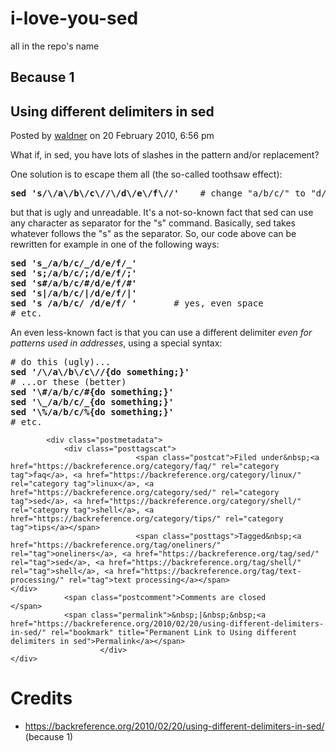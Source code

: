 # i-love-you-sed

all in the repo's name


## Because 1


<div class="post-8 post type-post status-publish format-standard hentry category-faq category-linux category-sed category-shell category-tips tag-oneliners tag-sed tag-shell tag-text-processing" id="post-8">
			<h2 class="posttitle">Using different delimiters in sed</h2>
			<div class="postmetadata">
								Posted by&nbsp;<span class="postauthor"><a href="https://backreference.org/myob/myob/" title="Posts by waldner" rel="author">waldner</a></span> on								<span class="postdate">20 February 2010, 6:56 pm</span>
			</div>
			<div class="postentry">
				<p>What if, in sed, you have lots of slashes in the pattern and/or replacement?</p>
<p>One solution is to escape them all (the so-called toothsaw effect):</p>
<pre><strong>sed 's/\/a\/b\/c\//\/d\/e\/f\//'</strong>    # change "a/b/c/" to "d/e/f/"</pre>
<p>but that is ugly and unreadable. It's a not-so-known fact that sed can use any character as separator for the "s" command. Basically, sed takes whatever follows the "s" as the separator. So, our code above can be rewritten for example in one of the following ways:</p>
<pre><strong>sed 's_/a/b/c/_/d/e/f/_'
sed 's;/a/b/c/;/d/e/f/;'
sed 's#/a/b/c/#/d/e/f/#'
sed 's|/a/b/c/|/d/e/f/|'
sed 's /a/b/c/ /d/e/f/ '</strong>       # yes, even space
# etc.</pre>
<p>An even less-known fact is that you can use a different delimiter <em>even for patterns used in addresses</em>, using a special syntax:</p>
<pre># do this (ugly)...
<strong>sed '/\/a\/b\/c\//{do something;}'</strong>
# ...or these (better)
<strong>sed <span>'\#/a/b/c/#{do something;}'
sed </span><span>'\_/a/b/c/_{do something;}'
sed </span><span>'\%/a/b/c/%{do something;}'</span></strong>
# etc.</pre>
							</div>
	
			<div class="postmetadata">
				<div class="posttagscat">
								<span class="postcat">Filed under&nbsp;<a href="https://backreference.org/category/faq/" rel="category tag">faq</a>, <a href="https://backreference.org/category/linux/" rel="category tag">linux</a>, <a href="https://backreference.org/category/sed/" rel="category tag">sed</a>, <a href="https://backreference.org/category/shell/" rel="category tag">shell</a>, <a href="https://backreference.org/category/tips/" rel="category tag">tips</a></span>
								<span class="posttags">Tagged&nbsp;<a href="https://backreference.org/tag/oneliners/" rel="tag">oneliners</a>, <a href="https://backreference.org/tag/sed/" rel="tag">sed</a>, <a href="https://backreference.org/tag/shell/" rel="tag">shell</a>, <a href="https://backreference.org/tag/text-processing/" rel="tag">text processing</a></span>				</div>
				<span class="postcomment">Comments are closed								</span>
				<span class="permalink">&nbsp;|&nbsp;&nbsp;<a href="https://backreference.org/2010/02/20/using-different-delimiters-in-sed/" rel="bookmark" title="Permanent Link to Using different delimiters in sed">Permalink</a></span>
						</div>
	</div>


# Credits

* https://backreference.org/2010/02/20/using-different-delimiters-in-sed/ (because 1)
